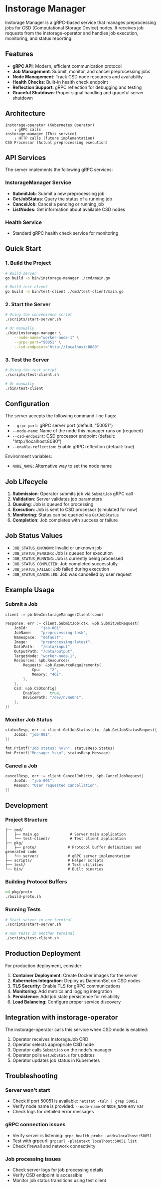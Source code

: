 # Instorage Manager

Instorage Manager is a gRPC-based service that manages preprocessing jobs for CSD (Computational Storage Device) nodes. It receives job requests from the instorage-operator and handles job execution, monitoring, and status reporting.

## Features

- **gRPC API**: Modern, efficient communication protocol
- **Job Management**: Submit, monitor, and cancel preprocessing jobs
- **Node Management**: Track CSD node resources and availability
- **Health Checks**: Built-in health check endpoint
- **Reflection Support**: gRPC reflection for debugging and testing
- **Graceful Shutdown**: Proper signal handling and graceful server shutdown

## Architecture

```
instorage-operator (Kubernetes Operator)
    ↓ gRPC calls
instorage-manager (This service)
    ↓ HTTP calls (future implementation)  
CSD Processor (Actual preprocessing execution)
```

## API Services

The server implements the following gRPC services:

### InstorageManager Service

- **SubmitJob**: Submit a new preprocessing job
- **GetJobStatus**: Query the status of a running job
- **CancelJob**: Cancel a pending or running job
- **ListNodes**: Get information about available CSD nodes

### Health Service

- Standard gRPC health check service for monitoring

## Quick Start

### 1. Build the Project

```bash
# Build server
go build -o bin/instorage-manager ./cmd/main.go

# Build test client
go build -o bin/test-client ./cmd/test-client/main.go
```

### 2. Start the Server

```bash
# Using the convenience script
./scripts/start-server.sh

# Or manually
./bin/instorage-manager \
    --node-name="worker-node-1" \
    --grpc-port="50051" \
    --csd-endpoint="http://localhost:8080"
```

### 3. Test the Server

```bash
# Using the test script
./scripts/test-client.sh

# Or manually
./bin/test-client
```

## Configuration

The server accepts the following command-line flags:

- `--grpc-port`: gRPC server port (default: "50051")
- `--node-name`: Name of the node this manager runs on (required)
- `--csd-endpoint`: CSD processor endpoint (default: "http://localhost:8080")
- `--enable-reflection`: Enable gRPC reflection (default: true)

Environment variables:
- `NODE_NAME`: Alternative way to set the node name

## Job Lifecycle

1. **Submission**: Operator submits job via `SubmitJob` gRPC call
2. **Validation**: Server validates job parameters
3. **Queuing**: Job is queued for processing
4. **Execution**: Job is sent to CSD processor (simulated for now)
5. **Monitoring**: Status can be queried via `GetJobStatus`
6. **Completion**: Job completes with success or failure

## Job Status Values

- `JOB_STATUS_UNKNOWN`: Invalid or unknown job
- `JOB_STATUS_PENDING`: Job is queued for execution
- `JOB_STATUS_RUNNING`: Job is currently being processed
- `JOB_STATUS_COMPLETED`: Job completed successfully
- `JOB_STATUS_FAILED`: Job failed during execution
- `JOB_STATUS_CANCELLED`: Job was cancelled by user request

## Example Usage

### Submit a Job

```go
client := pb.NewInstorageManagerClient(conn)

response, err := client.SubmitJob(ctx, &pb.SubmitJobRequest{
    JobId:      "job-001",
    JobName:    "preprocessing-task",
    Namespace:  "default",
    Image:      "preprocessing:latest",
    DataPath:   "/data/input",
    OutputPath: "/data/output",
    TargetNode: "worker-node-1",
    Resources: &pb.Resources{
        Requests: &pb.ResourceRequirements{
            Cpu:    "2",
            Memory: "4Gi",
        },
    },
    Csd: &pb.CSDConfig{
        Enabled:    true,
        DevicePath: "/dev/nvme0n1",
    },
})
```

### Monitor Job Status

```go
statusResp, err := client.GetJobStatus(ctx, &pb.GetJobStatusRequest{
    JobId: "job-001",
})

fmt.Printf("Job status: %v\n", statusResp.Status)
fmt.Printf("Message: %s\n", statusResp.Message)
```

### Cancel a Job

```go
cancelResp, err := client.CancelJob(ctx, &pb.CancelJobRequest{
    JobId:  "job-001",
    Reason: "User requested cancellation",
})
```

## Development

### Project Structure

```
├── cmd/
│   ├── main.go              # Server main application
│   └── test-client/         # Test client application
├── pkg/
│   ├── proto/              # Protocol buffer definitions and generated code
│   └── server/             # gRPC server implementation
├── scripts/                # Helper scripts
├── test/                   # Test utilities
└── bin/                    # Built binaries
```

### Building Protocol Buffers

```bash
cd pkg/proto
./build-proto.sh
```

### Running Tests

```bash
# Start server in one terminal
./scripts/start-server.sh

# Run tests in another terminal  
./scripts/test-client.sh
```

## Production Deployment

For production deployment, consider:

1. **Container Deployment**: Create Docker images for the server
2. **Kubernetes Integration**: Deploy as DaemonSet on CSD nodes
3. **TLS Security**: Enable TLS for gRPC communications
4. **Monitoring**: Add metrics and logging integration
5. **Persistence**: Add job state persistence for reliability
6. **Load Balancing**: Configure proper service discovery

## Integration with instorage-operator

The instorage-operator calls this service when CSD mode is enabled:

1. Operator receives InstorageJob CRD
2. Operator selects appropriate CSD node
3. Operator calls `SubmitJob` on the node's manager
4. Operator polls `GetJobStatus` for updates
5. Operator updates job status in Kubernetes

## Troubleshooting

### Server won't start

- Check if port 50051 is available: `netstat -tuln | grep 50051`
- Verify node name is provided: `--node-name` or `NODE_NAME` env var
- Check logs for detailed error messages

### gRPC connection issues

- Verify server is listening: `grpc_health_probe -addr=localhost:50051`
- Test with grpcurl: `grpcurl -plaintext localhost:50051 list`
- Check firewall and network connectivity

### Job processing issues

- Check server logs for job processing details
- Verify CSD endpoint is accessible
- Monitor job status transitions using test client